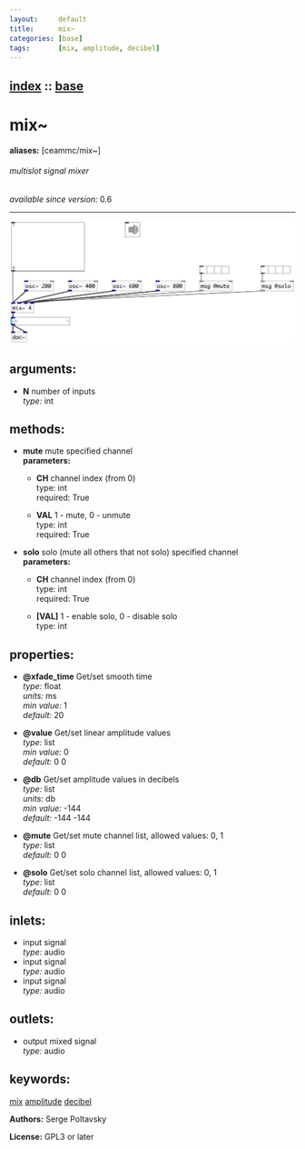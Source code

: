 ```yaml
---
layout:     default
title:      mix~
categories: [base]
tags:       [mix, amplitude, decibel]
---
```

[index](index.html) :: [base](category_base.html)
---

# mix~
**aliases:** [ceammc/mix\~]


###### multislot signal mixer

*available since version:* 0.6

---




[![example](../examples/img/mix~.jpg)](../examples/pd/mix~.pd)



## arguments:

* **N**
number of inputs<br>
_type:_ int<br>



## methods:

* **mute**
mute specified channel<br>
  __parameters:__
  - **CH** channel index (from 0)<br>
    type: int <br>
    required: True <br>

  - **VAL** 1 - mute, 0 - unmute<br>
    type: int <br>
    required: True <br>

* **solo**
solo (mute all others that not solo) specified channel<br>
  __parameters:__
  - **CH** channel index (from 0)<br>
    type: int <br>
    required: True <br>

  - **[VAL]** 1 - enable solo, 0 - disable solo<br>
    type: int <br>




## properties:

* **@xfade_time** 
Get/set smooth time<br>
_type:_ float<br>
_units:_ ms<br>
_min value:_ 1<br>
_default:_ 20<br>

* **@value** 
Get/set linear amplitude values<br>
_type:_ list<br>
_min value:_ 0<br>
_default:_ 0 0<br>

* **@db** 
Get/set amplitude values in decibels<br>
_type:_ list<br>
_units:_ db<br>
_min value:_ -144<br>
_default:_ -144 -144<br>

* **@mute** 
Get/set mute channel list, allowed values: 0, 1<br>
_type:_ list<br>
_default:_ 0 0<br>

* **@solo** 
Get/set solo channel list, allowed values: 0, 1<br>
_type:_ list<br>
_default:_ 0 0<br>



## inlets:

* input signal<br>
_type:_ audio
* input signal<br>
_type:_ audio
* input signal<br>
_type:_ audio



## outlets:

* output mixed signal<br>
_type:_ audio



## keywords:

[mix](keywords/mix.html)
[amplitude](keywords/amplitude.html)
[decibel](keywords/decibel.html)






**Authors:** Serge Poltavsky




**License:** GPL3 or later





